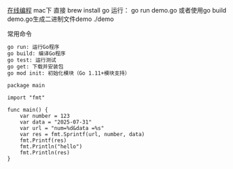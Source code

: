 [在线编程](https://www.runoob.com/try/runcode.php?filename=helloworld&type=go)
mac下 直接 brew install go 运行： go run demo.go 或者使用go build demo.go生成二进制文件demo ./demo

常用命令
```bash
go run: 运行Go程序
go build: 编译Go程序
go test: 运行测试
go get: 下载并安装包
go mod init: 初始化模块（Go 1.11+模块支持）
```

```golang
package main

import "fmt"

func main() {
	var number = 123
	var data = "2025-07-31"
	var url = "num=%d&data =%s"
	var res = fmt.Sprintf(url, number, data)
	fmt.Printf(res)
	fmt.Println("hello")
	fmt.Println(res)
}
```
